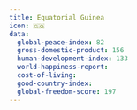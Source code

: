```yaml
---
title: Equatorial Guinea
icon: 🇬🇶
data:
  global-peace-index: 82
  gross-domestic-product: 156
  human-development-index: 133
  world-happiness-report:
  cost-of-living:
  good-country-index:
  global-freedom-score: 197
---
```


